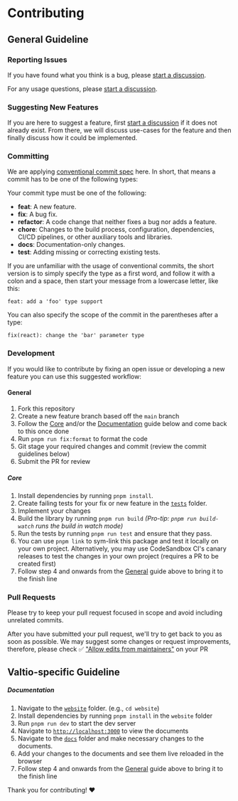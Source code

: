 # Contributing

## General Guideline

### Reporting Issues

If you have found what you think is a bug, please [start a discussion](https://github.com/pmndrs/valtio/discussions/new?category=bug-report).

For any usage questions, please [start a discussion](https://github.com/pmndrs/valtio/discussions/new?category=q-a).

### Suggesting New Features

If you are here to suggest a feature, first [start a discussion](https://github.com/pmndrs/valtio/discussions/new?category=ideas) if it does not already exist. From there, we will discuss use-cases for the feature and then finally discuss how it could be implemented.

### Committing

We are applying [conventional commit spec](https://www.conventionalcommits.org/en/v1.0.0/) here. In short, that means a commit has to be one of the following types:

Your commit type must be one of the following:

- **feat**: A new feature.
- **fix**: A bug fix.
- **refactor**: A code change that neither fixes a bug nor adds a feature.
- **chore**: Changes to the build process, configuration, dependencies, CI/CD pipelines, or other auxiliary tools and libraries.
- **docs**: Documentation-only changes.
- **test**: Adding missing or correcting existing tests.

If you are unfamiliar with the usage of conventional commits,
the short version is to simply specify the type as a first word,
and follow it with a colon and a space, then start your message
from a lowercase letter, like this:

```
feat: add a 'foo' type support
```

You can also specify the scope of the commit in the parentheses after a type:

```
fix(react): change the 'bar' parameter type
```

### Development

If you would like to contribute by fixing an open issue or developing a new feature you can use this suggested workflow:

#### General

1. Fork this repository
2. Create a new feature branch based off the `main` branch
3. Follow the [Core](#Core) and/or the [Documentation](#Documentation) guide below and come back to this once done
4. Run `pnpm run fix:format` to format the code
5. Git stage your required changes and commit (review the commit guidelines below)
6. Submit the PR for review

##### Core

1. Install dependencies by running `pnpm install`.
2. Create failing tests for your fix or new feature in the [`tests`](./tests/) folder.
3. Implement your changes
4. Build the library by running `pnpm run build` _(Pro-tip: `pnpm run build-watch` runs the build in watch mode)_
5. Run the tests by running `pnpm run test` and ensure that they pass.
6. You can use `pnpm link` to sym-link this package and test it locally on your own project. Alternatively, you may use CodeSandbox CI's canary releases to test the changes in your own project (requires a PR to be created first)
7. Follow step 4 and onwards from the [General](#General) guide above to bring it to the finish line

### Pull Requests

Please try to keep your pull request focused in scope and avoid including unrelated commits.

After you have submitted your pull request, we'll try to get back to you as soon as possible. We may suggest some changes or request improvements, therefore, please check ✅ ["Allow edits from maintainers"](https://docs.github.com/en/pull-requests/collaborating-with-pull-requests/proposing-changes-to-your-work-with-pull-requests/creating-a-pull-request-from-a-fork) on your PR

## Valtio-specific Guideline

##### Documentation

1. Navigate to the [`website`](./website/) folder. (e.g., `cd website`)
2. Install dependencies by running `pnpm install` in the `website` folder
3. Run `pnpm run dev` to start the dev server
4. Navigate to [`http://localhost:3000`](http://localhost:3000) to view the documents
5. Navigate to the [`docs`](./docs/) folder and make necessary changes to the documents.
6. Add your changes to the documents and see them live reloaded in the browser
7. Follow step 4 and onwards from the [General](#General) guide above to bring it to the finish line

Thank you for contributing! :heart:
